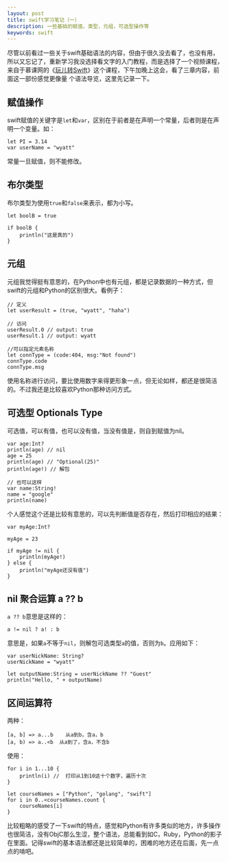 ```yaml
---
layout: post
title: swift学习笔记（一）
description: 一些基础的赋值，类型，元组，可选型操作等
keywords: swift
---
```

尽管以前看过一些关于swift基础语法的内容，但由于很久没去看了，也没有用，所以又忘记了，重新学习我没选择看文字的入门教程，而是选择了一个视频课程，来自于慕课网的《[玩儿转Swift](http://www.imooc.com/video/1960)》这个课程，下午加晚上这会，看了三章内容，前面这一部份感觉更像量 个语法导览，这里先记录一下。

## 赋值操作
swift赋值的关键字是`let`和`var`，区别在于前者是在声明一个常量，后者则是在声明一个变量。如：

```
let PI = 3.14
var userName = "wyatt"
```
常量一旦赋值，则不能修改。

## 布尔类型
布尔类型为使用`true`和`false`来表示，都为小写。

```
let boolB = true

if boolB {
    println("这是真的")
}
```

## 元组
元组我觉得挺有意思的，在Python中也有元组，都是记录数据的一种方式，但swift的元组和Python的区别很大。看例子：

```
// 定义
let userResult = (true, "wyatt", "haha")

// 访问
userResult.0 // output: true
userResult.1 // output: wyatt

//可以指定元素名称
let connType = (code:404, msg:"Not found")
connType.code
connType.msg
```

使用名称进行访问，要比使用数字来得更形象一点，但无论如样，都还是很简洁的。不过我还是比较喜欢Python那种访问方式。

## 可选型 Optionals Type
可选值，可以有值，也可以没有值，当没有值是，则自到赋值为nil。

```
var age:Int?
println(age) // nil
age = 25
println(age) // "Optional(25)"
println(age!) // 解包

// 也可以这样
var name:String!
name = "google"
println(name)
```

个人感觉这个还是比较有意思的，可以先判断值是否存在，然后打印相应的结果：

```
var myAge:Int?

myAge = 23

if myAge != nil {
    println(myAge!)
} else {
    println("myAge还没有值")
}
```

## nil 聚合运算 a ?? b
`a ?? b`意思是这样的：

``` 
a != nil ? a! : b
```
意思是，如果`a`不等于`nil`，则解包可选类型`a`的值，否则为`b`。应用如下：

```
var userNickName: String?
userNickName = "wyatt"

let outputName:String = userNickName ?? "Guest"
println("Hello, " + outputName)
```

## 区间运算符
两种：

```
[a, b] => a...b    从a到b，含a，b
[a, b) => a..<b  从a到了，含a，不含b
```

使用：

```
for i in 1...10 {
    println(i) //  打印从1到10这十个数字，遍历十次
}

let courseNames = ["Python", "golang", "swift"]
for i in 0..<courseNames.count {
    courseNames[i]
}
```

比较粗略的感受了一下swift的特点，感觉和Python有许多类似的地方，许多操作也很简洁，没有ObjC那么生涩，整个语法，总能看到如C，Ruby，Python的影子在里面。记得swift的基本语法都还是比较简单的，困难的地方还在后面，先一点点的啃吧。
